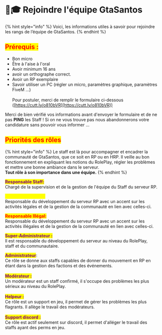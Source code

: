 # 👨🎓 Rejoindre l'équipe GtaSantos

{% hint style="info" %}
Voici, les informations utiles à savoir pour rejoindre les rangs de l’équipe de GtaSantos.
{% endhint %}

## <mark style="color:red;">Prérequis :</mark> <a href="#bkmrk-pr-c3-a9requis-3a" id="bkmrk-pr-c3-a9requis-3a"></a>

* Bon micro
* Être à l'aise à l'oral
* Avoir minimum 16 ans
* avoir un orthographe correct.
* Avoir un RP exemplaire
* Savoir utiliser un PC (régler un micro, paramètres graphique, paramètres FiveM ...)\
  \
  Pour postuler, merci de remplir le formulaire ci-dessous ([https://cutt.ly/o810bVR](https://cutt.ly/o810bVR))

Merci de bien vérifié vos informations avant d'envoyer le formulaire et de ne pas **PING** les Staff ! Si on ne vous trouve pas nous abandonnerons votre candidature sans pouvoir vous informer ...

## <mark style="color:red;">Priorités des rôles</mark>

{% hint style="info" %}
Le staff est là pour accompagner et encadrer la communauté de GtaSantos, que ce soit en RP ou en HRP. Il veille au bon fonctionnement en expliquant les notions du RolePlay, régler les problèmes et mettre une bonne ambiance dans le serveur.\
**Tout rôle à son importance dans une équipe.**
{% endhint %}

<mark style="color:purple;">**Responsable Staff:**</mark>\
Chargé de la supervision et de la gestion de l'équipe du Staff du serveur RP.

<mark style="color:yellow;">**Responsable Légal:**</mark>\
Responsable du développement du serveur RP avec un accent sur les activités légales et de la gestion de la communauté en lien avec celles-ci.

<mark style="color:red;">**Responsable Illégal:**</mark>\
Responsable du développement du serveur RP avec un accent sur les activités illégales et de la gestion de la communauté en lien avec celles-ci.

<mark style="color:purple;">**Super-Administrateur :**</mark>\
Il est responsable du développement du serveur au niveau du RolePlay, staff et du communautaire.

<mark style="color:purple;">**Administrateur**</mark>:\
Ce rôle se donne aux staffs capables de donner du mouvement en RP en étant dans la gestion des factions et des événements.\
\
<mark style="color:purple;">**Modérateur :**</mark>\
Un modérateur est un staff confirmé, il s'occupe des problèmes les plus sérieux au niveau du RolePlay.\
\
<mark style="color:purple;">**Helpeur :**</mark>\
Ce rôle est un support en jeu, il permet de gérer les problèmes les plus flagrants. Il allège le travail des modérateurs.\
\
<mark style="color:purple;">**Support discord :**</mark>\
Ce rôle est actif seulement sur discord, il permet d'alléger le travail des staffs ayant des perms en jeu.
